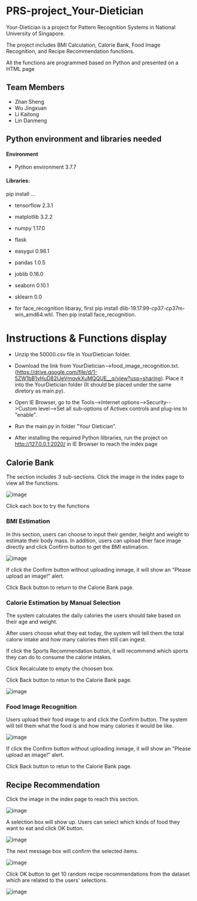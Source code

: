 # PRS-project_Your-Dietician

Your-Dietician is a project for Pattern Recognition Systems in National University of Singapore.

The project includes BMI Calculation, Calorie Bank, Food Image Recognition, and Recipe Recommendation functions.

All the functions are programmed based on Python and presented on a HTML page


## Team Members

* Zhan Sheng 
* Wu Jingxuan 
* Li Kaitong 
* Lin Danmeng


## Python environment and libraries needed

#### Environment

* Python environment        3.7.7


#### Libraries:

pip install ...
* tensorflow                         2.3.1
* matplotlib                         3.2.2
* numpy                              1.17.0
* flask
* easygui                            0.98.1
* pandas                             1.0.5
* joblib                             0.16.0
* seaborn                            0.10.1
* sklearn                            0.0

* for face_recognition libaray, first pip install dlib-19.17.99-cp37-cp37m-win_amd64.whl. Then pip install face_recognition.


# Instructions & Functions display
* Unzip the 50000.csv file in YourDietician folder.

* Download the link from YourDietician-->food_image_recognition.txt.
(https://drive.google.com/file/d/1-5ZW1bB1vHuD82IJeVmqykXuMQQUE__q/view?usp=sharing). Place it into the YourDietician folder (It should be placed under the same diretory as main.py).

* Open IE Browser, go to the Tools-->Internet options-->Security-->Custom level-->Set all sub-options of Activex controls and plug-ins to "enable".

* Run the main.py in folder "Your Dietician".

* After installing the required Python lilbraries, run the project on http://127.0.0.1:2020/ in IE Browser to reach the index page

## Calorie Bank
The section includes 3 sub-sections. Click the image in the index page to view all the functions.

![image](https://github.com/Jingxuaw/PRS-project_Your-Dietician/blob/master/calorie%20bank.png)

Click each box to try the functions
### BMI Estimation
In this section, users can choose to input their gender, height and weight to estimate their body mass. In addition, users can upload thier face image directly and click Confirm button to get the BMI estimation. 

![image](https://github.com/Jingxuaw/PRS-project_Your-Dietician/blob/master/bmi%20estimation.png)

If click the Confirm button without uploading inmage, it will show an "Please upload an image!" alert.

Click Back button to return to the Calorie Bank page.

### Calorie Estimation by Manual Selection
The system calculates the daily calories the users should take based on their age and weight.

After users choose what they eat today, the system will tell them the total calorw intake and how many calories then still can ingest. 

If click the Sports Recommendation button, it will recommend which sports they can do to consume the calorie intakes.

Click Recalculate to empty the choosen box.

Click Back button to retun to the Calorie Bank page.

![image](https://github.com/Jingxuaw/PRS-project_Your-Dietician/blob/master/calorie%20calculator.png)

### Food Image Recognition

Users upload their food image to and click the Confirm button. The system will tell them what the food is and how many calories it would be like.

![image](https://github.com/Jingxuaw/PRS-project_Your-Dietician/blob/master/food%20image%20recognition.png)

If click the Confirm button without uploading inmage, it will show an "Please upload an image!" alert.

Click Back button to retun to the Calorie Bank page.

## Recipe Recommendation

Click the image in the index page to reach this section.

![image](https://github.com/Jingxuaw/PRS-project_Your-Dietician/blob/master/recipe%20recommendation.png)

A selection box will show up. Users can select which kinds of food they want to eat and click OK button.

![image](https://github.com/Jingxuaw/PRS-project_Your-Dietician/blob/master/recipe%20selection.png)

The next message box will confirm the selected items.

![image](https://github.com/Jingxuaw/PRS-project_Your-Dietician/blob/master/message%20box.png)

Click OK button to get 10 random recipe recommendations from the dataset which are related to the users' selections.

![image](https://github.com/Jingxuaw/PRS-project_Your-Dietician/blob/master/recommendations.png)
